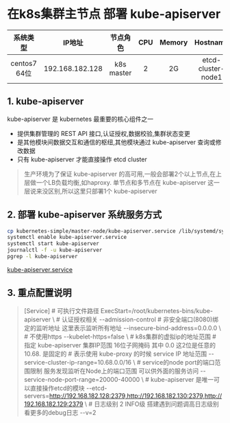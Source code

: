 # 在k8s集群主节点 部署 kube-apiserver

| 系统类型 | IP地址 | 节点角色 | CPU | Memory | Hostname |
| :------: | :--------: | :-------: | :-----: | :---------: | :-----: |
| centos7 64位 | 192.168.182.128 | k8s master |   2    | 2G | etcd-cluster-node1 |

## 1. kube-apiserver
kube-apiserver 是 kubernetes 最重要的核心组件之一
- 提供集群管理的 REST API 接口,认证授权,数据校验,集群状态变更
- 是其他模块间数据交互和通信的枢纽,其他模块通过 kube-apiserver 查询或修改数据
- 只有 kube-apiserver 才能直接操作 etcd cluster
> 生产环境为了保证 kube-apiserver 的高可用,一般会部署2个以上节点,在上层做一个LB负载均衡,如haproxy. 单节点和多节点在 kube-apiserver 这一层说来没区别,所以这里只部署1个 kube-apiserver

## 2. 部署 kube-apiserver 系统服务方式
```bash
cp kubernetes-simple/master-node/kube-apiserver.service /lib/systemd/system/
systemctl enable kube-apiserver.service
systemctl start kube-apiserver
journalctl -f -u kube-apiserver
pgrep -l kube-apiserver
```
[kube-apiserver.service][1]

## 3. 重点配置说明

> [Service]
> \# 可执行文件路径
> ExecStart=/root/kubernetes-bins/kube-apiserver \\
> \# 认证授权相关
> --admission-control
> \# 非安全端口(8080)绑定的监听地址 这里表示监听所有地址
> --insecure-bind-address=0.0.0.0 \\
> \# 不使用https
> --kubelet-https=false \\
> \# k8s集群的虚拟ip的地址范围
> \# 指定 kube-apiserver 集群IP范围 16位子网掩码 其中 0.0 这2位是任意的 10.68. 是固定的
> \# 表示使用 kube-proxy 的时候 service IP 地址范围
> --service-cluster-ip-range=10.68.0.0/16 \\
> \# service的node port的端口范围限制 服务发现监听在Node上的端口范围 可以供外面的服务访问
> --service-node-port-range=20000-40000 \\
> \# kube-apiserver 是唯一可以直接操作etcd的模块
> --etcd-servers=http://192.168.182.128:2379,http://192.168.182.130:2379,http://192.168.182.129:2379 \\
> \# 日志级别 2 INFO级 搭建遇到问题调高日志级别看更多的debug日志
> --v=2

[1]: https://github.com/solozyx/k8s-cluster/tree/master/kubernetes-simple/master-node/kube-apiserver.service